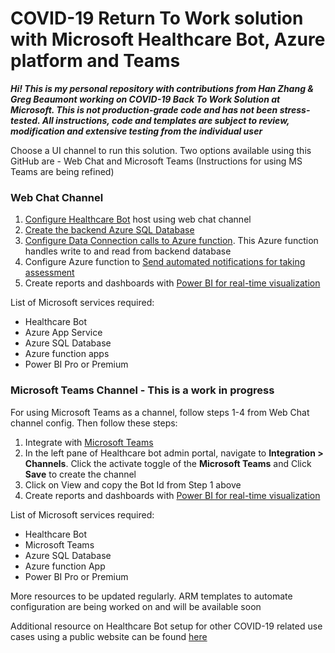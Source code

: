 # COVID-19 Return To Work solution with Microsoft Healthcare Bot, Azure platform and Teams

***Hi! This is my personal repository with contributions from Han Zhang & Greg Beaumont working on _*COVID-19 Back To Work Solution*_ at Microsoft. This is not production-grade code and has not been stress-tested. All instructions, code and templates are subject to review, modification and extensive testing from the individual user***

Choose a UI channel to run this solution. Two options available using this GitHub are - Web Chat and Microsoft Teams (Instructions for using MS Teams are being refined)

### Web Chat Channel 

1. [Configure Healthcare Bot](https://github.com/nikitapitliya006/ReturnToWork/blob/master/WebchatChannel/1-Configure-HealthcareBot.md) host using web chat channel 
2. [Create the backend Azure SQL Database](https://github.com/nikitapitliya006/COVID19-ReturnToWork/blob/master/WebchatChannel/3-Createbackend-AzureSQLDatabase.md)
3. [Configure Data Connection calls to Azure function](https://github.com/nikitapitliya006/COVID19-ReturnToWork/blob/master/WebchatChannel/4-Setup-AzureFunction.md). This Azure function handles write to and read from backend database 
4. Configure Azure function to [Send automated notifications for taking assessment](https://github.com/nikitapitliya006/COVID19-ReturnToWork/blob/master/WebchatChannel/5-SendNotifications-LogicApps.md)
5. Create reports and dashboards with [Power BI for real-time visualization](https://github.com/nikitapitliya006/COVID19-ReturnToWork/blob/master/WebchatChannel/5-Visualize-PowerBI.md)

List of Microsoft services required:
* Healthcare Bot
* Azure App Service
* Azure SQL Database
* Azure function apps
* Power BI Pro or Premium


### Microsoft Teams Channel - This is a work in progress
For using Microsoft Teams as a channel, follow steps 1-4 from Web Chat channel config. Then follow these steps:
1. Integrate with [Microsoft Teams](https://github.com/nikitapitliya006/COVID19-ReturnToWork/blob/master/TeamsChannel/Integrate-MicrosoftTeams.md)
2. In the left pane of Healthcare bot admin portal, navigate to **Integration > Channels**. Click the activate toggle of the **Microsoft Teams** and Click **Save** to create the channel
3. Click on View and copy the Bot Id from Step 1 above
4. Create reports and dashboards with [Power BI for real-time visualization](https://github.com/nikitapitliya006/COVID19-ReturnToWork/blob/master/WebchatChannel/6-Visualize-PowerBI.md)

List of Microsoft services required:
* Healthcare Bot
* Microsoft Teams
* Azure SQL Database
* Azure function App
* Power BI Pro or Premium

More resources to be updated regularly. ARM templates to automate configuration are being worked on and will be available soon

Additional resource on Healthcare Bot setup for other COVID-19 related use cases using a public website can be found [here](https://techcommunity.microsoft.com/t5/healthcare-and-life-sciences/updated-on-5-24-2020-quick-start-setting-up-your-covid-19/ba-p/1230537)